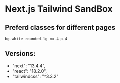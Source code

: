 # Next.js Tailwind SandBox

## Preferd classes for different pages

`bg-white rounded-lg mx-4 p-4`

## Versions:

-  "next": "13.4.4",
-  "react": "18.2.0",
-  "tailwindcss": "^3.3.2"

